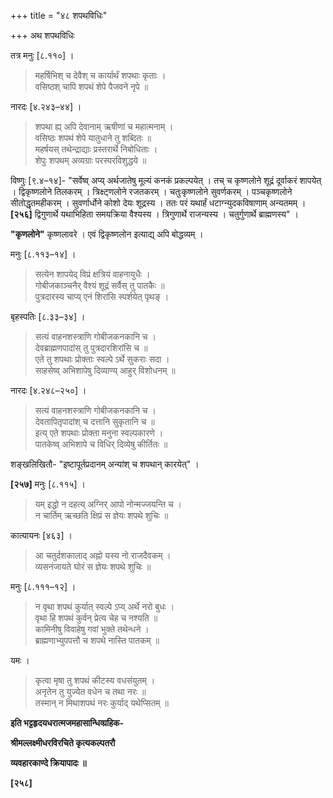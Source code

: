 +++
title = "४८ शपथविधिः"

+++
अथ शपथविधिः

तत्र मनुः [८.११०] ।

> महर्षिभिश् च देवैश् च कार्यार्थं शपथाः कृताः ।  
> वसिष्ठश् चापि शपथं शेपे पैजवने नृपे ॥

नारदः [४.२४३–४४] ।

> शपथा ह्य् अपि देवानाम् ऋषीणां च महात्मनाम् ।  
> वसिष्ठः शपथं शेपे यातुधाने तु शब्दितः ॥  
> महर्षयस् तथेन्द्राद्याः प्रस्तरार्थे निबोधिताः ।  
> शेपुः शपथम् अव्यग्राः परस्परविशुद्धये ॥

विष्णुः [९.४–१४]- "सर्वेष्व् अप्य् अर्थजातेषु मूल्यं कनकं प्रकल्पयेत् । तच् च कृष्णलोने शूद्रं दूर्वाकरं शापयेत् । द्विकृष्णलोने तिलकरम् । त्रिक्ष्ट्णलोने रजतकरम् । चतुःकृष्णलोने सुवर्णकरम् । पञ्चकृष्णलोने सीतोद्धृतमहीकरम् । सुवर्णार्धोने कोशो देयः शूद्रस्य । ततः परं यथार्हं धटाग्न्युदकविषाणाम् अन्यतमम् । **[२५६]** द्विगुणार्थे यथाभिहिता समयक्रिया वैश्यस्य । त्रिगुणार्थे राजन्यस्य । चतुर्गुणार्थे ब्राह्मणस्य" ।

**"कृणलोने"** कृष्णलावरे । एवं द्विकृष्णलोन इत्याद्य् अपि बोद्धव्यम् ।

मनुः [८.११३–१४] ।

> सत्येन शापयेद् विप्रं क्षत्रियं वाहनायुधैः ।  
> गोबीजकाञ्चनैर् वैश्यं शूद्रं सर्वैस् तु पातकैः ॥  
> पुत्रदारस्य चाप्य् एनं शिरांसि स्पर्शयेत् पृथङ् ।

बृहस्पतिः [८.३३–३४] ।

> सत्यं वाहनशस्त्राणि गोबीजकनकानि च ।  
> देवब्राह्मणपादांस् तु पुत्रदारशिरांसि च ॥  
> एते तु शपथाः प्रोक्ताः स्वल्पे ऽर्थे सुकराः सदा ।  
> साहसेष्व् अभिशापेषु दिव्याण्य् आहुर् विशोधनम् ॥

नारदः [४.२४८–२५०] ।

> सत्यं वाहनशस्त्राणि गोबीजकनकानि च ।  
> देवतापितृपादांश् च दत्तानि सुकृतानि च ॥  
> इत्य् एते शपथाः प्रोक्ता मनुना स्वल्पकारणे ।  
> पातकेष्व् अभिशापे च विधिर् दिव्येषु कीर्तितः ॥

शङ्खलिखितौ- "इष्टापूर्तप्रदानम् अन्यांश् च शपथान् कारयेत्" ।

**[२५७]** मनुः [८.११५] ।

> यम् इद्धो न दहत्य् अग्निर् आपो नोन्मज्जयन्ति च ।  
> न चार्तिम् ऋच्छति क्षिप्रं स ज्ञेयः शपथे शुचिः ॥

कात्यायनः [४६३] ।

> आ चतुर्दशकालाद् अह्नो यस्य नो राजदैवकम् ।  
> व्यसनंजायते घोरं स ज्ञेयः शपथे शुचिः ॥

मनुः [८.१११–१२] ।

> न वृथा शपथं कुर्यात् स्वल्पे ऽप्य् अर्थे नरो बुधः ।  
> वृथा हि शपथं कुर्वन् प्रेत्य चेह च नश्यति ॥  
> कामिनीषु विवाहेषु गवां भुक्ते तथेन्धने ।  
> ब्राह्मणाभ्युपपत्तौ च शपथे नास्ति पातकम् ॥

यमः ।

> कृत्वा मृषा तु शपथं कीटस्य वधसंयुतम् ।  
> अनृतेन तु युज्येत वधेन च तथा नरः ॥  
> तस्मान् न मिथाशपथं नरः कुर्याद् यथेप्सितम् ॥

**इति भट्टहृदयधरात्मजमहासान्धिव्ग्रहिक-**

**श्रीमल्लक्ष्मीधरविरचिते कृत्यकल्पतरौ**

**व्यवहारकाण्दे क्रियापादः ॥**

**[२५८]**
